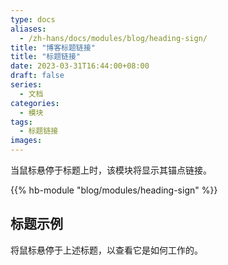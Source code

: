 ```yaml
---
type: docs
aliases:
  - /zh-hans/docs/modules/blog/heading-sign/
title: "博客标题链接"
title: "标题链接"
date: 2023-03-31T16:44:00+08:00
draft: false
series:
  - 文档
categories:
  - 模块
tags:
  - 标题链接
images:
---
```


当鼠标悬停于标题上时，该模块将显示其锚点链接。

<!--more-->

{{% hb-module "blog/modules/heading-sign" %}}

## 标题示例

将鼠标悬停于上述标题，以查看它是如何工作的。
